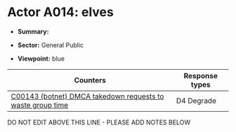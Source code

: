 # Actor A014: elves

* **Summary:** 

* **Sector:** General Public

* **Viewpoint:** blue


| Counters | Response types |
| -------- | -------------- |
| [C00143 (botnet) DMCA takedown requests to waste group time](../counters/C00143.md) | D4 Degrade |


DO NOT EDIT ABOVE THIS LINE - PLEASE ADD NOTES BELOW